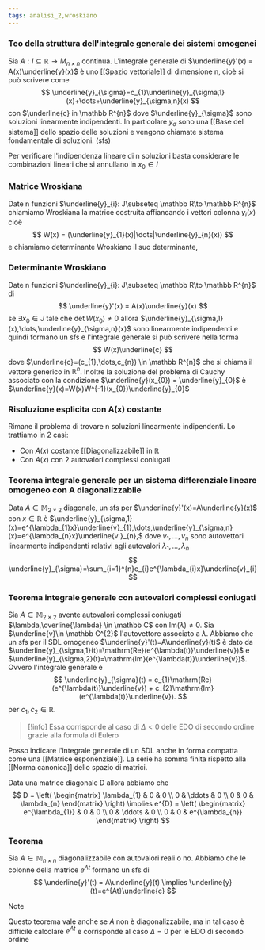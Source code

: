 ```yaml
---
tags: analisi_2,wroskiano
---
```

### Teo della struttura dell'integrale generale dei sistemi omogenei

Sia $A:I\subseteq \mathbb R \to M_{n\times n}$ continua. L'integrale generale di $\underline{y}'(x) = A(x)\underline{y}(x)$ è uno [[Spazio vettoriale]] di dimensione n, cioè si può scrivere come 
$$
\underline{y}_{\sigma}=c_{1}\underline{y}_{\sigma,1}(x)+\dots+\underline{y}_{\sigma,n}(x)
$$
con $\underline{c} in \mathbb R^{n}$ dove $\underline{y}_{\sigma}$ sono soluzioni linearmente indipendenti. In particolare $y_{\sigma}$ sono una [[Base del sistema]] dello spazio delle soluzioni e vengono chiamate sistema fondamentale di soluzioni. (sfs)

Per verificare l'indipendenza lineare di n soluzioni basta considerare le combinazioni lineari che si annullano in $x_{0}\in I$

### Matrice Wroskiana 

Date n funzioni $\underline{y}_{i}: J\subseteq \mathbb R\to \mathbb R^{n}$ chiamiamo Wroskiana la matrice costruita affiancando i vettori colonna $y_{i}(x)$ cioè
$$
W(x) = (\underline{y}_{1}(x)|\dots|\underline{y}_{n}(x))
$$
e chiamiamo determinante Wroskiano il suo determinante,

### Determinante Wroskiano

Date n funzioni $\underline{y}_{i}: J\subseteq \mathbb R\to \mathbb R^{n}$ di
$$
\underline{y}'(x) = A(x)\underline{y}(x)
$$
se $\exists {x_{0}} \in {J}$ tale che $\det W(x_{0})\neq 0$ allora $\underline{y}_{\sigma,1}(x),\dots,\underline{y}_{\sigma,n}(x)$ sono linearmente indipendenti e quindi formano un sfs e l'integrale generale si può scrivere nella forma
$$
W(x)\underline{c}
$$
dove $\underline{c}=(c_{1},\dots,c_{n}) \in \mathbb R^{n}$ che si chiama il vettore generico in $\mathbb R^{n}$. Inoltre la soluzione del problema di Cauchy associato con la condizione $\underline{y}(x_{0}) = \underline{y}_{0}$ è $\underline{y}(x)=W(x)W^{-1}(x_{0})\underline{y}_{0}$ 

### Risoluzione esplicita con A(x) costante

Rimane il problema di trovare n soluzioni linearmente indipendenti. Lo trattiamo in 2 casi:
- Con $A(x)$ costante [[Diagonalizzabile]] in $\mathbb R$
- Con $A(x)$ con 2 autovalori complessi coniugati

### Teorema integrale generale per un sistema differenziale lineare omogeneo con A diagonalizzablie 

Data $A\in \mathbb M_{2\times2}$ diagonale, un sfs per $\underline{y}'(x)=A\underline{y}(x)$ con $x\in \mathbb R$ è $\underline{y}_{\sigma,1}(x)=e^{\lambda_{1}x}\underline{v}_{1},\dots,\underline{y}_{\sigma,n}(x)=e^{\lambda_{n}x}\underline{v }_{n},$ dove $v_{1},\dots ,v_{n}$ sono autovettori linearmente indipendenti relativi agli autovalori $\lambda_{1},\dots,\lambda _n$
$$
\underline{y}_{\sigma}=\sum_{i=1}^{n}c_{i}e^{\lambda_{i}x}\underline{v}_{i}
$$
### Teorema integrale generale con autovalori complessi coniugati

Sia $A\in \mathbb M_{2\times2}$ avente autovalori complessi coniugati $\lambda,\overline{\lambda} \in \mathbb C$ con $\mathrm{Im}(\lambda)\neq 0$. Sia $\underline{v}\in \mathbb C^{2}$ l'autovettore associato a $\lambda$.
Abbiamo che un sfs per il SDL omogeneo $\underline{y}'(t)=A\underline{y}(t)$ è dato da $\underline{y}_{\sigma,1}(t)=\mathrm{Re}(e^{\lambda(t)}\underline{v})$ e   $\underline{y}_{\sigma,2}(t)=\mathrm{Im}(e^{\lambda(t)}\underline{v})$. 
Ovvero l'integrale generale è 
$$
\underline{y}_{\sigma}(t) =  c_{1}\mathrm{Re}(e^{\lambda(t)}\underline{v}) + c_{2}\mathrm{Im}(e^{\lambda(t)}\underline{v}). 
$$
per $c_{1},c_{2}\in \mathbb R$. 

>[!info]
>Essa corrisponde al caso di $\Delta<0$ delle EDO di secondo ordine grazie alla formula di Eulero

Posso indicare l'integrale generale di un SDL anche in forma compatta come una [[Matrice esponenziale]].
La serie ha somma finita rispetto alla [[Norma canonica]] dello spazio di matrici.

Data una matrice diagonale D allora abbiamo che 
$$
D = \left( 
\begin{matrix}
\lambda_{1} & 0 & 0 \\
0 & \ddots & 0 \\
0 & 0 & \lambda_{n}
\end{matrix}
\right) \implies e^{D} = \left( 
\begin{matrix}
e^{\lambda_{1}} & 0 & 0 \\
0 & \ddots & 0 \\
0 & 0 & e^{\lambda_{n}}
\end{matrix}
\right) 
$$
### Teorema
Sia $A\in\mathbb M_{n\times n}$ diagonalizzabile con autovalori reali o no. Abbiamo che le colonne della matrice $e^{At}$ formano un sfs di 
$$
\underline{y}'(t) = A\underline{y}(t) \implies \underline{y}(t)=e^{At}\underline{c}
$$
>[!note]
>Questo teorema vale anche se $A$ non è diagonalizzabile, ma in tal caso è difficile calcolare $e^{At}$ e corrisponde al caso $\Delta=0$ per le EDO di secondo ordine